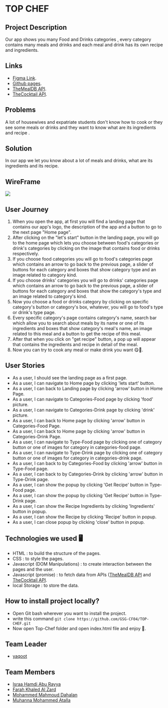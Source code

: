 # TOP CHEF

## Project Description

Our app shows you many Food and Drinks categories , every category contains many meals and drinks and each meal and drink has its own recipe and ingredients.

## Links

* [Figma Link](https://www.figma.com/file/WIUhZOjggmxjJB5gyK2g6o/Untitled?node-id=0%3A1).
* [Github pages](https://gsg-cf04.github.io/TOP-CHEF/).
* [TheMealDB API](https://themealdb.com/api.php). 
* [TheCocktail API](https://www.thecocktaildb.com/api.php). 

## Problems

A lot of housewives and expatriate students don't know how to cook or they see some meals or drinks and they want to know what are its ingredients and recipe .

## Solution

In our app we let you know about a lot of meals and drinks, what are its ingredients and its recipe.

## WireFrame

![](https://i.imgur.com/CGfPmRH.jpg)


## User Journey

1. When you open the app, at first you will find a landing page that contains our app's logo, the description of the app and a button to go to the next page "Home page".
2. After clicking on the "let's start" button in the landing page, you will go to the home page which lets you choose between food's categories or drink's categories by clicking on the image that contains food or drinks respectively.
3. If you choose food categories you will go to food's categories page which contains an arrow to go back to the previous page, a slider of buttons for each category and boxes that show category type and an image related to category kind.
4. If you choose drinks' categories you will go to drinks' categories page which contains an arrow to go back to the previous page, a slider of buttons for each category and boxes that show the category's type and an image related to category's kind. 
5. Now you choose a food or drinks category by clicking on specific category's button or category's box, whatever, you will go to food's type or drink's type page.
6. Every specific category's page contains category's name, search bar which allow you to search about meals by its name or one of its ingredients and boxes that show category's meal's name, an image related to this meal and a button to get the recipe of this meal.
7. After that when you click on "get recipe" button, a pop up will appear that contains the ingredients and recipe in detail of the meal.
8. Now you can try to cook any meal or make drink you want 😋🤤.

## User Stories 

* As a user, I should see the landing page as a first page.
* As a user, I can navigate to Home page by clicking 'lets start' button.
* As a user, I can back to Landing page by clicking 'arrow' button in Home Page.
* As a user, I can navigate to Categories-Food page by clicking 'food' picture.
* As a user, I can navigate to Categories-Drink page by clicking 'drink' picture.
* As a user, I can back to Home page by clicking 'arrow' button in Categories-Food Page.
* As a user, I can back to Home page by clicking 'arrow' button in Categories-Drink Page.
* As a user, I can navigate to Type-Food page by clicking one of category button or one of images for category in categories-food page.
* As a user, I can navigate to Type-Drink page by clicking one of category button or one of images for category in categories-drink page.
* As a user, I can back to by Categories-Food by clicking 'arrow' button in  Type-Food page.
* As a user, I can back to by Categories-Drink by clicking 'arrow' button in  Type-Drink page.
* As a user, I can show the popup by clicking 'Get Recipe' button in Type-Food page.
* As a user, I can show the popup by clicking 'Get Recipe' button in Type-Drink page.
* As a user, I can show the Recipe Ingredients by clicking 'Ingredients' button in popup.
* As a user, I can show the Recipe by clicking 'Recipe' button in popup.
* As a user, I can close popup by clicking 'close' button in popup.

## Technologies we used 🖥

* HTML : to build the structure of the pages.
* CSS : to style the pages.
* Javascript (DOM Manipulations) : to create interaction between the pages and the user.
* Javascript (promise) : to fetch data from APIs ([TheMealDB API](https://themealdb.com/api.php) and [TheCocktail API](https://www.thecocktaildb.com/api.php).
* local Storage : to store the data.
## How to install project locally?

* Open Git bash wherever you want to install the project.
* write this command `git clone https://github.com/GSG-CF04/TOP-CHEF.git`
* Now open Top-Chef folder and open index.html file and enjoy 🤩.

## Team Leader

* [yaqoot](https://github.com/yaqootturman)

## Team Members
* [Israa Hamdi Abu Rayya](https://github.com/IsraaHamdi)
* [Farah Khaled Al Zard](https://github.com/farahalzard)
* [Mohammed Mahmoud Dahalan](https://github.com/MohammedDahalan)
* [Muhanna Mohammed Atalla](https://github.com/muhannaAtalla20)

